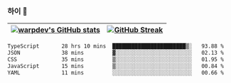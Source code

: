 
### 하이 👋
[![warpdev's GitHub stats](https://github-readme-stats.vercel.app/api?username=warpdev&show_icons=true&theme=vue-dark)](#) |[![GitHub Streak](https://github-readme-streak-stats.herokuapp.com/?user=warpdev&theme=dark)](#)
--- | --- |
<!--START_SECTION:waka-->

```txt
TypeScript       28 hrs 10 mins  ███████████████████████▒░   93.88 %
JSON             38 mins         ▓░░░░░░░░░░░░░░░░░░░░░░░░   02.13 %
CSS              35 mins         ▒░░░░░░░░░░░░░░░░░░░░░░░░   01.95 %
JavaScript       15 mins         ▒░░░░░░░░░░░░░░░░░░░░░░░░   00.84 %
YAML             11 mins         ░░░░░░░░░░░░░░░░░░░░░░░░░   00.66 %
```

<!--END_SECTION:waka-->

<!--
**warpdev/warpdev** is a ✨ _special_ ✨ repository because its `README.md` (this file) appears on your GitHub profile.

Here are some ideas to get you started:

- 🔭 I’m currently working on ...
- 🌱 I’m currently learning ...
- 👯 I’m looking to collaborate on ...
- 🤔 I’m looking for help with ...
- 💬 Ask me about ...
- 📫 How to reach me: ...
- 😄 Pronouns: ...
- ⚡ Fun fact: ...
-->
